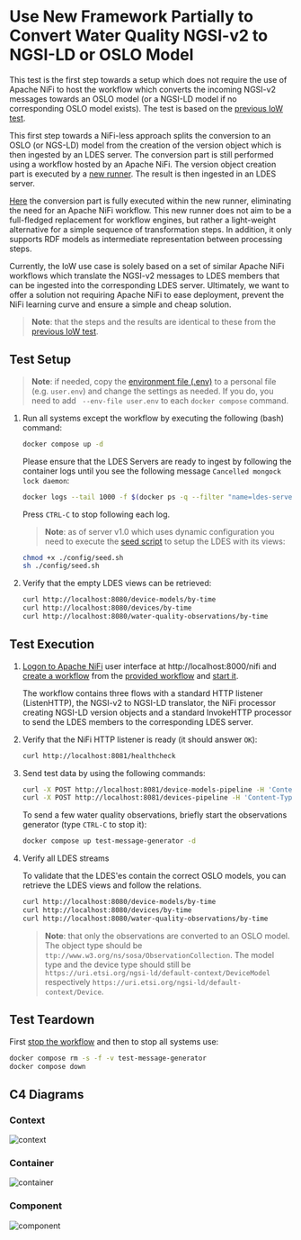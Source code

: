 # Use New Framework Partially to Convert Water Quality NGSI-v2 to NGSI-LD or OSLO Model
This test is the first step towards a setup which does not require the use of Apache NiFi to host the workflow which converts the incoming NGSI-v2 messages towards an OSLO model (or a NGSI-LD model if no corresponding OSLO model exists). The test is based on the [previous IoW test](../015.nifi-workbench-ngsi-v2-to-oslo/README.md).

This first step towards a NiFi-less approach splits the conversion to an OSLO (or NGS-LD) model from the creation of the version object which is then ingested by an LDES server. The conversion part is still performed using a workflow hosted by an Apache NiFi. The version object creation part is executed by a [new runner](https://github.com/Informatievlaanderen/VSDS-Linked-Data-Interactions). The result is then ingested in an LDES server.

[Here](../017.ldio-workbench-ngsi-v2-to-oslo/README.md) the conversion part is fully executed within the new runner, eliminating the need for an Apache NiFi workflow. This new runner does not aim to be a full-fledged replacement for workflow engines, but rather a light-weight alternative for a simple sequence of transformation steps. In addition, it only supports RDF models as intermediate representation between processing steps.

Currently, the IoW use case is solely based on a set of similar Apache NiFi workflows which translate the NGSI-v2 messages to LDES members that can be ingested into the corresponding LDES server. Ultimately, we want to offer a solution not requiring Apache NiFi to ease deployment, prevent the NiFi learning curve and ensure a simple and cheap solution.

> **Note**: that the steps and the results are identical to these from the [previous IoW test](../015.nifi-workbench-ngsi-v2-to-oslo/README.md).

## Test Setup
> **Note**: if needed, copy the [environment file (.env)](./.env) to a personal file (e.g. `user.env`) and change the settings as needed. If you do, you need to add ` --env-file user.env` to each `docker compose` command.

1. Run all systems except the workflow by executing the following (bash) command:
    ```bash
    docker compose up -d
    ```
    Please ensure that the LDES Servers are ready to ingest by following the container logs until you see the following message `Cancelled mongock lock daemon`:
    ```bash
    docker logs --tail 1000 -f $(docker ps -q --filter "name=ldes-server$")
    ```
    Press `CTRL-C` to stop following each log.

   > **Note**: as of server v1.0 which uses dynamic configuration you need to execute the [seed script](./config/seed.sh) to setup the LDES with its views:
   ```bash
   chmod +x ./config/seed.sh
   sh ./config/seed.sh
   ```

2. Verify that the empty LDES views can be retrieved:
    ```bash
    curl http://localhost:8080/device-models/by-time
    curl http://localhost:8080/devices/by-time
    curl http://localhost:8080/water-quality-observations/by-time
    ```

## Test Execution
1. [Logon to Apache NiFi](../../_nifi-workbench/README.md#logon-to-apache-nifi) user interface at http://localhost:8000/nifi and [create a workflow](../../_nifi-workbench/README.md#create-a-workflow) from the [provided workflow](./nifi-workflow.json) and [start it](../../_nifi-workbench/README.md#start-a-workflow).

    The workflow contains three flows with a standard HTTP listener (ListenHTTP), the NGSI-v2 to NGSI-LD translator, the NiFi processor creating NGSI-LD version objects and a standard InvokeHTTP processor to send the LDES members to the corresponding LDES server.

2. Verify that the NiFi HTTP listener is ready (it should answer `OK`):
    ```bash
    curl http://localhost:8081/healthcheck
    ```

3. Send test data by using the following commands:
    ```bash
    curl -X POST http://localhost:8081/device-models-pipeline -H 'Content-Type: application/json' -d '@data/device-model.json' 
    curl -X POST http://localhost:8081/devices-pipeline -H 'Content-Type: application/json' -d '@data/device.json' 
    ```
   To send a few water quality observations, briefly start the observations generator (type `CTRL-C` to stop it):
    ```bash
    docker compose up test-message-generator -d
    ```

4. Verify all LDES streams

    To validate that the LDES'es contain the correct OSLO models, you can retrieve the LDES views and follow the relations.
     ```bash
     curl http://localhost:8080/device-models/by-time
     curl http://localhost:8080/devices/by-time
     curl http://localhost:8080/water-quality-observations/by-time
     ```

     > **Note**: that only the observations are converted to an OSLO model. The object type should be `ttp://www.w3.org/ns/sosa/ObservationCollection`. The model type and the device type should still be `https://uri.etsi.org/ngsi-ld/default-context/DeviceModel` respectively `https://uri.etsi.org/ngsi-ld/default-context/Device`.

## Test Teardown
First [stop the workflow](../../_nifi-workbench/README.md#stop-a-workflow) and then to stop all systems use:
```bash
docker compose rm -s -f -v test-message-generator
docker compose down
```

## C4 Diagrams

### Context
![context](./artwork/iow-temp.context.png)

### Container
![container](./artwork/iow-temp.container.png)

### Component
![component](./artwork/iow-temp.component.png)

